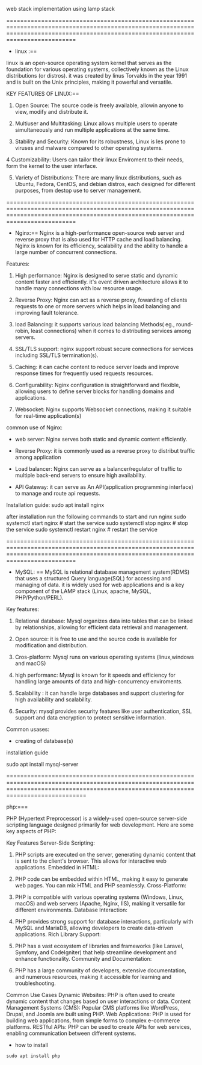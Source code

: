 web stack implementation using lamp stack

======================================================================================================================================================================================
* linux :==

linux is an open-source operating system kernel that serves as the foundation for various operating systems, collectively known as the Linux distributions (or distros). it was created by linus Torvalds in the year 1991 and is built on the Unix principles, making it powerful and versatile.

KEY FEATURES OF LINUX:==
1. Open Source: The source code is freely available, allowin anyone to view, modify and distribute it.

2. Multiuser and Multitasking: Linux allows multiple users to operate simultaneously and run multiple applications at the same time.

3. Stability and Security: Known for its robustness, Linux is les prone to viruses and malware compared to other operating systems.

4 Customizability: Users can tailor their linux Enviroment to their needs, form the kernel to the user interface.

5. Variety of Distributions: There are many linux distributions, such as Ubuntu, Fedora, CentOS, and debian distros, each designed for different purposes, from destop use to server management.


======================================================================================================================================================================================

* Nginx:==
Nginx is a high-performance open-source web server and reverse proxy that is also used for HTTP cache and load balancing. Nginx is known for its efficiency, scalability and the ability to handle a large number of concurrent connections.

Features:
1. High performance: Nginx is designed to serve static and dynamic content faster and efficiently. it's event driven architecture allows it to handle many connections with low resource usage.

2. Reverse Proxy: Nginx can act as a reverse proxy, fowarding of clients requests to one or more servers which helps in load balancing and improving fault tolerance.

3. load Balancing: it supports various load balancing Methods( eg., round-robin, least connections) when it comes to distributing services among servers.

4. SSL/TLS support: nginx support robust secure connections for services including SSL/TLS termination(s).

5. Caching: it can cache content to reduce server loads and improve response times for frequently used requests resources.

6. Configurability: Nginx configuration is straightforward and flexible, allowing users to define server blocks for handling domains and applications.

7. Websocket: Nginx supports Websocket connections, making it suitable for real-time application(s)


common use of Nginx:

* web server: Nginx serves both static and dynamic content efficiently.

* Reverse Proxy: it is commonly used as a reverse proxy to distribut traffic among application

* Load balancer: Nginx can serve as a balancer/regulator of traffic to multiple back-end servers to ensure high availability.

* API Gateway: it can serve as An API(application programming interface) to manage and route api requests.

Installation guide: 
sudo apt install nginx

after installation run the following commands to start and run nginx
sudo systemctl start nginx # start the service
sudo systemctl stop nginx # stop the service
sudo systemctl restart nginx # restart the service


======================================================================================================================================================================================
* MySQL: ==
MySQL is relational database management system(RDMS) that uses a structured Query language(SQL) for accessing and managing of data. it is widely used for web applications and is a key component of the LAMP stack (Linux, apache, MySQL, PHP/Python/PERL).

Key features:
1. Relational database: Mysql organizes data into tables that can be linked by relationships, allowing for efficient data retrieval and management.

2. Open source: it is free to use and the source code is available for modification and distribution.

3. Cros-platform: Mysql runs on various operating systems (linux,windows and macOS)

4. high performanc: Mysql is known for it speeds and efficiency for handling large amounts of data and high-concurrency enviroments.

5. Scalability : it can handle large databases and support clustering for high availability and scalability.

6. Security: mysql provides security features like user authentication, SSL support and data encryption to protect sensitive information.

Common usases:

* creating of database(s)

installation guide

sudo apt install mysql-server

=========================================================================================================================================================================================

php:===

PHP (Hypertext Preprocessor) is a widely-used open-source server-side scripting language designed primarily for web development. Here are some key aspects of PHP:

Key Features
Server-Side Scripting:

1. PHP scripts are executed on the server, generating dynamic content that is sent to the client's browser. This allows for interactive web applications.
Embedded in HTML:

2. PHP code can be embedded within HTML, making it easy to generate web pages. You can mix HTML and PHP seamlessly.
Cross-Platform:

3. PHP is compatible with various operating systems (Windows, Linux, macOS) and web servers (Apache, Nginx, IIS), making it versatile for different environments.
Database Interaction:

4. PHP provides strong support for database interactions, particularly with MySQL and MariaDB, allowing developers to create data-driven applications.
Rich Library Support:

5. PHP has a vast ecosystem of libraries and frameworks (like Laravel, Symfony, and CodeIgniter) that help streamline development and enhance functionality.
Community and Documentation:

6. PHP has a large community of developers, extensive documentation, and numerous resources, making it accessible for learning and troubleshooting.

Common Use Cases
Dynamic Websites: PHP is often used to create dynamic content that changes based on user interactions or data.
Content Management Systems (CMS): Popular CMS platforms like WordPress, Drupal, and Joomla are built using PHP.
Web Applications: PHP is used for building web applications, from simple forms to complex e-commerce platforms.
RESTful APIs: PHP can be used to create APIs for web services, enabling communication between different systems.

+ how to install 
```
sudo apt install php
```
